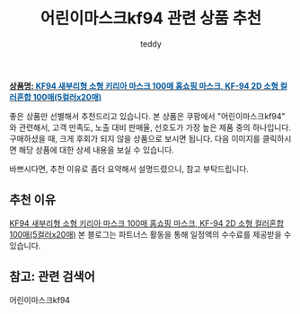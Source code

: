 ﻿---
layout: post
title:  "어린이마스크kf94 관련 상품 추천"
author: teddy
categories: [ 가구/인테리어 ]
tags: [어린이마스크kf94]
image: https://static.coupangcdn.com/image/vendor_inventory/28ff/4c1f60e2153f78bd240d881ffcf833b3a96772f6fe1a486db624fab957e3.jpg 
description: "쿠팡에서 어린이마스크kf94 관련 상품으로 가장 고객 선호도가 높은 제품 중 하나입니다."
---

<a href="https://link.coupang.com/re/AFFSDP?lptag=AF3256674&pageKey=6460240876&itemId=16408677837&vendorItemId=83599743507&traceid=V0-153-3b72cc3900ca56b3&requestid=20221226225019483235333"><b>상품명: <font color='#01579B'>KF94 새부리형 소형 키리아 마스크 100매 홈쇼핑 마스크, KF-94 2D 소형 컬러혼합 100매(5컬러x20매)</font></b></a>

좋은 상품만 선별해서 추천드리고 있습니다.
본 상품은 쿠팡에서 "어린이마스크kf94" 와 관련해서, 고객 만족도, 노출 대비 판매율, 선호도가 가장 높은 제품 중의 하나입니다.
구매하셨을 때, 크게 후회가 되지 않을 상품으로 보시면 됩니다. 
다음 이미지를 클릭하시면 해당 상품에 대한 상세 내용을 보실 수 있습니다.

바쁘시다면, 추천 이유로 좀더 요약해서 설명드렸으니, 참고 부탁드립니다.

## 추천 이유 

<a href="https://link.coupang.com/re/AFFSDP?lptag=AF3256674&pageKey=6460240876&itemId=16408677837&vendorItemId=83599743507&traceid=V0-153-3b72cc3900ca56b3&requestid=20221226225019483235333">KF94 새부리형 소형 키리아 마스크 100매 홈쇼핑 마스크, KF-94 2D 소형 컬러혼합 100매(5컬러x20매)</a>
본 블로그는 파트너스 활동을 통해 일정액의 수수료를 제공받을 수 있습니다.

## 참고: 관련 검색어    
어린이마스크kf94